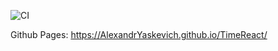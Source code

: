 ![CI](https://github.com/<AlexandrYaskevich>/<https://github.com/AlexandrYaskevich/TimeReact>/actions/workflows/web.yml/badge.svg)



Github Pages: https://AlexandrYaskevich.github.io/TimeReact/